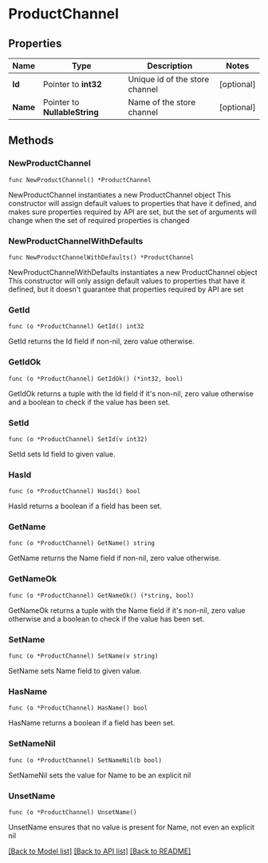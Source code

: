# ProductChannel

## Properties

Name | Type | Description | Notes
------------ | ------------- | ------------- | -------------
**Id** | Pointer to **int32** | Unique id of the store channel | [optional] 
**Name** | Pointer to **NullableString** | Name of the store channel | [optional] 

## Methods

### NewProductChannel

`func NewProductChannel() *ProductChannel`

NewProductChannel instantiates a new ProductChannel object
This constructor will assign default values to properties that have it defined,
and makes sure properties required by API are set, but the set of arguments
will change when the set of required properties is changed

### NewProductChannelWithDefaults

`func NewProductChannelWithDefaults() *ProductChannel`

NewProductChannelWithDefaults instantiates a new ProductChannel object
This constructor will only assign default values to properties that have it defined,
but it doesn't guarantee that properties required by API are set

### GetId

`func (o *ProductChannel) GetId() int32`

GetId returns the Id field if non-nil, zero value otherwise.

### GetIdOk

`func (o *ProductChannel) GetIdOk() (*int32, bool)`

GetIdOk returns a tuple with the Id field if it's non-nil, zero value otherwise
and a boolean to check if the value has been set.

### SetId

`func (o *ProductChannel) SetId(v int32)`

SetId sets Id field to given value.

### HasId

`func (o *ProductChannel) HasId() bool`

HasId returns a boolean if a field has been set.

### GetName

`func (o *ProductChannel) GetName() string`

GetName returns the Name field if non-nil, zero value otherwise.

### GetNameOk

`func (o *ProductChannel) GetNameOk() (*string, bool)`

GetNameOk returns a tuple with the Name field if it's non-nil, zero value otherwise
and a boolean to check if the value has been set.

### SetName

`func (o *ProductChannel) SetName(v string)`

SetName sets Name field to given value.

### HasName

`func (o *ProductChannel) HasName() bool`

HasName returns a boolean if a field has been set.

### SetNameNil

`func (o *ProductChannel) SetNameNil(b bool)`

 SetNameNil sets the value for Name to be an explicit nil

### UnsetName
`func (o *ProductChannel) UnsetName()`

UnsetName ensures that no value is present for Name, not even an explicit nil

[[Back to Model list]](../README.md#documentation-for-models) [[Back to API list]](../README.md#documentation-for-api-endpoints) [[Back to README]](../README.md)



